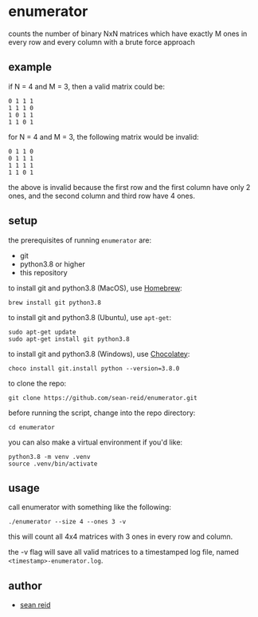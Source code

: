 # enumerator
counts the number of binary NxN matrices which have exactly M ones in every row and every column with a brute force approach

## example
if N = 4 and M = 3, then a valid matrix could be:

```
0 1 1 1
1 1 1 0
1 0 1 1
1 1 0 1
```

for N = 4 and M = 3, the following matrix would be invalid:

```
0 1 1 0
0 1 1 1
1 1 1 1
1 1 0 1
```

the above is invalid because the first row and the first column have only 2 ones, and the second column and third row have 4 ones.

## setup
the prerequisites of running `enumerator` are:
* git
* python3.8 or higher
* this repository

to install git and python3.8 (MacOS), use [Homebrew](https://brew.sh):
```
brew install git python3.8
```

to install git and python3.8 (Ubuntu), use `apt-get`:
```
sudo apt-get update
sudo apt-get install git python3.8
```

to install git and python3.8 (Windows), use [Chocolatey](https://chocolatey.org/install):
```
choco install git.install python --version=3.8.0
```

to clone the repo:
```
git clone https://github.com/sean-reid/enumerator.git
```

before running the script, change into the repo directory:
```
cd enumerator
```

you can also make a virtual environment if you'd like:
```
python3.8 -m venv .venv
source .venv/bin/activate
```

## usage
call enumerator with something like the following:

```
./enumerator --size 4 --ones 3 -v
```

this will count all 4x4 matrices with 3 ones in every row and column.

the -v flag will save all valid matrices to a timestamped log file, named `<timestamp>-enumerator.log`.

## author
* [sean reid](sean-reid.github.io)
